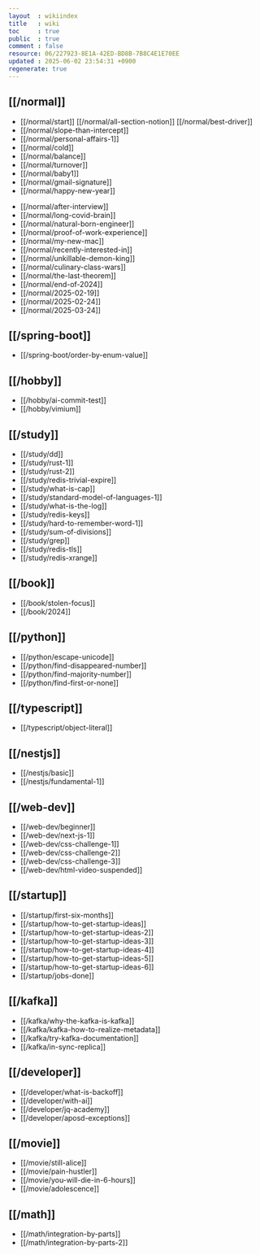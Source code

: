 ```yaml
---
layout  : wikiindex
title   : wiki
toc     : true
public  : true
comment : false
resource: 06/227923-8E1A-42ED-BD8B-7B8C4E1E70EE
updated : 2025-06-02 23:54:31 +0900
regenerate: true
---
```


## [[/normal]]
* [[/normal/start]] [[/normal/all-section-notion]] [[/normal/best-driver]]
* [[/normal/slope-than-intercept]]
* [[/normal/personal-affairs-1]]
* [[/normal/cold]]
* [[/normal/balance]]
* [[/normal/turnover]]
* [[/normal/baby1]]
* [[/normal/gmail-signature]]
* [[/normal/happy-new-year]]
- [[/normal/after-interview]]
- [[/normal/long-covid-brain]]
- [[/normal/natural-born-engineer]]
- [[/normal/proof-of-work-experience]]
- [[/normal/my-new-mac]]
- [[/normal/recently-interested-in]]
- [[/normal/unkillable-demon-king]]
- [[/normal/culinary-class-wars]]
- [[/normal/the-last-theorem]]
- [[/normal/end-of-2024]]
- [[/normal/2025-02-19]]
- [[/normal/2025-02-24]]
- [[/normal/2025-03-24]]


## [[/spring-boot]]
* [[/spring-boot/order-by-enum-value]]

## [[/hobby]]
* [[/hobby/ai-commit-test]]
* [[/hobby/vimium]]

## [[/study]]
- [[/study/dd]]
- [[/study/rust-1]]
- [[/study/rust-2]]
- [[/study/redis-trivial-expire]]
- [[/study/what-is-cap]]
- [[/study/standard-model-of-languages-1]]
- [[/study/what-is-the-log]]
- [[/study/redis-keys]]
- [[/study/hard-to-remember-word-1]]
- [[/study/sum-of-divisions]]
- [[/study/grep]]
- [[/study/redis-tls]]
- [[/study/redis-xrange]]

## [[/book]]
- [[/book/stolen-focus]]
- [[/book/2024]]

## [[/python]]
- [[/python/escape-unicode]]
- [[/python/find-disappeared-number]]
- [[/python/find-majority-number]]
- [[/python/find-first-or-none]]

## [[/typescript]]
- [[/typescript/object-literal]]

## [[/nestjs]]
- [[/nestjs/basic]]
- [[/nestjs/fundamental-1]]

## [[/web-dev]]
- [[/web-dev/beginner]]
- [[/web-dev/next-js-1]]
- [[/web-dev/css-challenge-1]]
- [[/web-dev/css-challenge-2]]
- [[/web-dev/css-challenge-3]]
- [[/web-dev/html-video-suspended]]

## [[/startup]]
- [[/startup/first-six-months]]
- [[/startup/how-to-get-startup-ideas]]
- [[/startup/how-to-get-startup-ideas-2]]
- [[/startup/how-to-get-startup-ideas-3]]
- [[/startup/how-to-get-startup-ideas-4]]
- [[/startup/how-to-get-startup-ideas-5]]
- [[/startup/how-to-get-startup-ideas-6]]
- [[/startup/jobs-done]]

## [[/kafka]]
- [[/kafka/why-the-kafka-is-kafka]]
- [[/kafka/kafka-how-to-realize-metadata]]
- [[/kafka/try-kafka-documentation]]
- [[/kafka/in-sync-replica]]

## [[/developer]]
- [[/developer/what-is-backoff]]
- [[/developer/with-ai]]
- [[/developer/jq-academy]]
- [[/developer/aposd-exceptions]]

## [[/movie]]
- [[/movie/still-alice]]
- [[/movie/pain-hustler]]
- [[/movie/you-will-die-in-6-hours]]
- [[/movie/adolescence]]

## [[/math]]
- [[/math/integration-by-parts]]
- [[/math/integration-by-parts-2]]
